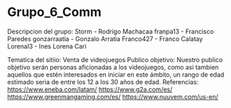 # Grupo_6_Comm

Descripcion del grupo:
Storm - Rodrigo Machacaa
franpa13 - Francisco Paredes
gonzarraatia - Gonzalo Arratia
Franco427 - Franco Calatay
LorenaI3 - Ines Lorena Cari

Tematica del sitiio: Venta de videojuegos
Publico objetivo: Nuestro publico objetivo serán personas aficionadas a los videojuegos, como asi tambien aquellos que estén interesados en iniciar en este ámbito, un rango de edad estimado seria de entre los 12 a los 30 años de edad.
Referencias: 
https://www.eneba.com/latam/
https://www.g2a.com/es/
https://www.greenmangaming.com/es/
https://www.nuuvem.com/us-en/
